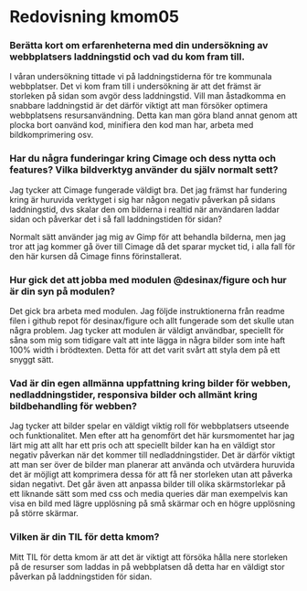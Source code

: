 ---
---
Redovisning kmom05
=========================

### Berätta kort om erfarenheterna med din undersökning av webbplatsers laddningstid och vad du kom fram till.

I våran undersökning tittade vi på laddningstiderna för tre kommunala webbplatser. Det vi kom fram till i undersökning är att det främst är storleken på sidan som avgör dess laddningstid. Vill man åstadkomma en snabbare laddningstid är det därför viktigt att man försöker optimera webbplatsens resursanvändning. Detta kan man göra bland annat genom att plocka bort oanvänd kod, minifiera den kod man har, arbeta med bildkomprimering osv.

### Har du några funderingar kring Cimage och dess nytta och features? Vilka bildverktyg använder du själv normalt sett?

Jag tycker att Cimage fungerade väldigt bra. Det jag främst har fundering kring är huruvida verktyget i sig har någon negativ påverkan på sidans laddningstid, dvs skalar den om bilderna i realtid när användaren laddar sidan och påverkar det i så fall laddningstiden för sidan?

Normalt sätt använder jag mig av Gimp för att behandla bilderna, men jag tror att jag kommer gå över till Cimage då det sparar mycket tid, i alla fall för den här kursen då Cimage finns förinstallerat.

### Hur gick det att jobba med modulen @desinax/figure och hur är din syn på modulen?

Det gick bra arbeta med modulen. Jag följde instruktionerna från readme filen i github repot för desinax/figure och allt fungerade som det skulle utan några problem. Jag tycker att modulen är väldigt användbar, speciellt för såna som mig som tidigare valt att inte lägga in några bilder som inte haft 100% width i brödtexten. Detta för att det varit svårt att styla dem på ett snyggt sätt.

### Vad är din egen allmänna uppfattning kring bilder för webben, nedladdningstider, responsiva bilder och allmänt kring bildbehandling för webben?

Jag tycker att bilder spelar en väldigt viktig roll för webbplatsers utseende och funktionalitet. Men efter att ha genomfört det här kursmomentet har jag lärt mig att allt har ett pris och att speciellt bilder kan ha en väldigt stor negativ påverkan när det kommer till nedladdningstider. Det är därför viktigt att man ser över de bilder man planerar att använda och utvärdera huruvida det är möjligt att komprimera dessa för att få ner storleken utan att påverka sidan negativt. Det går även att anpassa bilder till olika skärmstorlekar på ett liknande sätt som med css och media queries där man exempelvis kan visa en bild med lägre upplösning på små skärmar och en högre upplösning på större skärmar.

### Vilken är din TIL för detta kmom?

Mitt TIL för detta kmom är att det är viktigt att försöka hålla nere storleken på de resurser som laddas in på webbplatsen då detta har en väldigt stor påverkan på laddningstiden för sidan.
